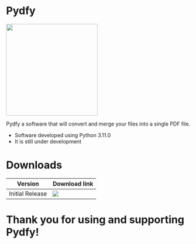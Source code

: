 # Pydfy

<img src="https://dsm01pap001files.storage.live.com/y4mOOYDPSG53Cus8y0ru_gLWUOcvgZUDvQA5nfEhtouX7xiby-vkMrVIs7MFGjO_o4hnMUfxop4Yb070hb-2kqZ7QHMgI4AofscTh3qzXIj2JEGkYTZ9zDz-ARSGrHSSwa51mopgFITt7CrFJxDkYyIXYGwQB7TDRuCmD4v_vJBtb6gbpgJQTNq9nQzw6gD9bCl?width=500&height=500&cropmode=none" width="250" height="250" />

Pydfy a software that will convert and merge your files into a single PDF file.
- Software developed using Python 3.11.0
- It is still under development

# Downloads
|  Version | Download link |
|--------------------------------------------|--------------------------------------------|
| Initial Release | [![](https://img.shields.io/github/downloads/supernnoj/Pydfy/total.svg)](https://github.com//supernnoj/Pydfy/releases) |

# Thank you for using and supporting Pydfy!
